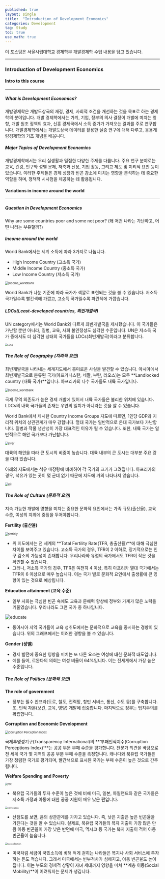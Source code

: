 ```yaml
---
published: true
layout: single
title:  "Introduction of Development Economics"
categories: Development
tag: Study
toc: true
use_math: true
---
```




이 포스팅은 서울시립대학교 경제학부 개발경제학 수업 내용을 담고 있습니다.

---

### Introduction of Development Economics



#### Intro to this course

---



##### What is Development Economics?

개발경제학은 개발도상국의 재정, 경제, 사회적 조건을 개선하는 것을 목표로 하는 경제학의 분야입니다. 개발 경제학에서는 가계, 기업, 정부의 의사 결정이 개발에 미치는 영향, 개발 원조 정책의 효과, 신흥 경제국에서 소득 증가가 가져오는 결과를 주로 연구합니다. 개발경제학에서는 개발도상국 데이터를 활용한 실증 연구에 대해 다루고, 응용계량경제학의 기초 개념을 배웁니다.



##### Major Topics of Development Economics

개발경제학에서는 우리 실생활과 밀접한 다양한 주제를 다룹니다. 주요 연구 분야로는 교육, 건강, 인구와 성별 문제, 저축과 신용, 기업 활동, 그리고 제도 및 지리적 요인 등이 있습니다. 이러한 주제들은 경제 성장과 빈곤 감소에 미치는 영향을 분석하는 데 중요한 역할을 하며, 정책적 시사점을 제공하는 데 활용됩니다.



#### Variations in income around the world

---

##### Question in Development Economics

Why are some countries poor and some not poor?  (왜 어떤 나라는 가난하고, 어떤 나라는 부유할까?)



##### Income around the world

World Bank에서는 세계 소득에 따라 3가지로 나눕니다.

- High Income Country (고소득 국가)
- Middle Income Country (중소득 국가)
- Low Income Country (저소득 국가)



<img src="{{site.url}}\images\2025-03-13-develop_intro\income_worldbank.PNG" alt="income_worldbank" style="zoom:67%;" />

World Bank가 나눈 기준에 따라 국가가 색깔로 표현되는 것을 볼 수 있습니다. 저소득 국가일수록 빨간색에 가깝고, 고소득 국가일수록 파란색에 가깝습니다.



##### LDCs(Least-developed countries, 최빈개발국)

UN category에서는 World Bank와 다르게 최빈개발국을 제시했습니다. 이 국가들은 가난할 뿐만 아니라, 질병, 교육, 사회 불안정성도 심각한 수준입니다. UN은 저소득 국가 중에서도 더 심각한 상태의 국가들을 LDCs(최빈개발국)이라고 분류합니다.

<img src="C:\Users\김충남\Desktop\2025-1\kse128-github-blog\KSE128.github.io\images\2025-03-13-develop_intro\LDCs.PNG" alt="LDCs" style="zoom:50%;" />



##### The Role of Geography (지리적 요인)

최빈개발국을 나타내는 세계지도에서 흥미로운 사실을 발견할 수 있습니다. 아시아에서 최빈개발국으로 분류된 국가(아프가니스탄, 네팔, 부탄, 라오스)는 모두 **Landlocked country (내륙 국가)**입니다. 아프리카의 다수 국가들도 내륙 국가입니다. 



<img src="{{site.url}}\images\2025-03-13-develop_intro\income_worldbank.PNG" alt="income_worldbank" style="zoom:66%;" />

국제 무역 의존도가 높은 경제 개발에 있어서 내륙 국가들은 불리한 위치에 있습니다. LDCs의 내륙 국가들의 존재는 우연의 일치가 아니라는 것을 알 수 있습니다.



World Bank에서 제시한 Country Income Groups 지도에 따르면, 1인당 GDP과 지리적 위치의 상관관계가 매우 강합니다. 열대 국가는 일반적으로 온대 국가보다 가난합니다. 질병과 작물 생산성이 가장 대표적인 이유가 될 수 있습니다. 또한, 내륙 국가는 일반적으로 해안 국가보다 가난합니다.



<img src="{{site.url}}\images\2025-03-13-develop_intro\river.PNG" alt="river" style="zoom:66%;" />

대륙의 해안을 따라 큰 도시의 비중이 높습니다. 대륙 내부의 큰 도시는 대부분 주요 강을 따라 있습니다.



아래의 지도에서는 석유 매장량에 비례하여 각 국가의 크기가 그려집니다. 아프리카의 경우, 석유가 있는 곳이 몇 군데 없기 때문에 지도에 거의 나타나지 않습니다. 

<img src="{{site.url}}\images\2025-03-13-develop_intro\oil.PNG" alt="oil" style="zoom:66%;" />



##### The Role of Culture (문화적 요인)

지속 가능한 개발에 영향을 미치는 중요한 문화적 요인에서는 가족 규모(출산율), 교육 수준, 여성의 지위에 중점을 두어야합니다.

**Fertility (출산율)**

<img src="{{site.url}}\images\2025-03-13-develop_intro\fertiltiy.PNG" alt="fertiltiy" style="zoom:66%;" />

- 위 지도에서는 전 세계의 **Total Fertility Rate(TFR, 총출산율)**에 대해 극심한 차이를 보여주고 있습니다. 고소득 국가의 경우, TFR이 2 이하로, 장기적으로는 인구 감소의 가능성이 존재합니다. 우리나라와 유럽의 국가에서도 TFR이 작은 것을 확인할 수 있습니다.
- 그러나, 저소득 국가의 경우, TFR은 여전히 4 이상, 특히 아프리카 열대 국가에서는 TFR이 6 이상으로 매우 높습니다. 이는 국가 별로 문화적 요인에서 출생률에 큰 영향이 있는 것으로 예상됩니다.



**Education attainment (교육 수준)**

- 일부 사회는 극심한 빈곤 속에도 교육과 문해력 향상에 정부와 가계가 많은 노력을 기울였습니다. 우리나라도 그런 국가 중 하나입니다.

![educate](C{{site.url}}\images\2025-03-13-develop_intro\educate.png)

- 동아시아 지역 국가들이 교육 성취도에서는 문화적으로 교육을 중시하는 경향이 있습니다. 위의 그래프에서는 이러한 경향을 볼 수 있습니다.



**Gender (성별)**

- 경제 발전에 중요한 영향을 미치는 또 다른 요소는 여성에 대한 문화적 태도입니다.
- 예를 들어, 르완다의 의회는 여성 비율이 64%입니다. 이는 전세계에서 가장 높은 수준입니다.



##### The Role of Politics (문화적 요인)

**The role of government**

- 정부는 필수 인프라(도로, 철도, 전력망, 항만 서비스, 통신, 수도 등)를 구축합니다. 또, 인적 자본(보건, 교육, 영양) 개발에 집중합니다.  마지막으로 정부는 법치주의를 확립합니다.



**Corruption and Economic Development**

<img src="{{site.url}}\images\2025-03-13-develop_intro\Corruption Perception Index.PNG" alt="Corruption Perception Index" style="zoom: 67%;" />

국제투명성기구(Transparency International)의 **‘부패인식지수(Corruption Perceptions Index)’**는 공공 부문 부패 수준을 평가합니다. 전문가 의견을 바탕으로 전 세계 국가 및 지역의 공공 부문 부패 수준을 측정합니다. 캐나다와 북유럽 국가들은 가장 청렴한 국가로 평가되며, 빨간색으로 표시된 국가는 부패 수준이 높은 것으로 간주됩니다.



**Welfare Spending and Poverty**

<img src="{{site.url}}\images\2025-03-13-develop_intro\PSE.PNG" alt="PSE" style="zoom:50%;" />

- 북유럽 국가들의 투자 수준이 높은 것에 비해 미국, 일본, 아일랜드와 같은 국가들은 저소득 가정과 아동에 대한 공공 지원이 매우 낮은 편입니다.





<img src="{{site.url}}\images\2025-03-13-develop_intro\corrleation.PNG" alt="corrleation" style="zoom: 50%;" />

- 산점도를 보면, 음의 상관관계를 가자고 있습니다. 즉, 낮은 지출은 높은 빈곤율을 가진다는 것을 알 수 있습니다. 실제로, 북유럽 국가들의 복지 지출이 가장 많은 만큼 아동 빈곤율이 가장 낮은 반면에 미국, 멕시코 등 국가는 복지 지출이 적어 아동 빈곤율이 높습니다.





<img src="{{site.url}}\images\2025-03-13-develop_intro\tax collection.PNG" alt="tax collection" style="zoom:50%;" />

- 미국처럼 세금이 국민소득에 비해 적게 걷히는 나라들은 복지나 사회 서비스에 투자하는 돈도 적습니다. 그래서 미국에서는 빈부격차가 심해지고, 아동 빈곤율도 높아집니다. 이는 부모의 경제적 상황이 자녀 세대까지 영향을 미쳐 **계층 이동(Social Mobility)**이 어려워지는 문제가 생깁니다.